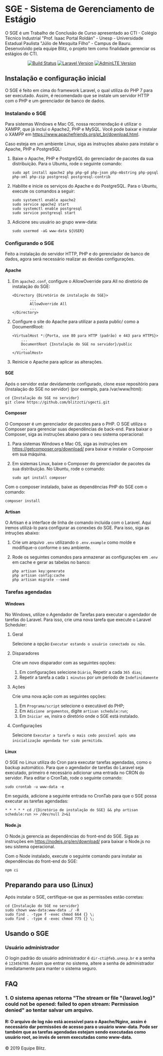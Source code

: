 ﻿# SGE - Sistema de Gerenciamento de Estágio
O SGE é um Trabalho de Conclusão de Curso apresentado ao CTI - Colégio Técnico Industrial "Prof. Isaac Portal Roldán" - Unesp - Universidade Estadual Paulista "Júlio de Mesquita Filho" - Campus de Bauru.
Desenvolvido pela equipe Blitz, o projeto tem como finalidade gerenciar os estágios do CTI.

<p align="center">
<a href="https://travis-ci.org/blitzcti/sgecti"><img src="https://travis-ci.org/blitzcti/sgecti.svg?branch=master" alt="Build Status"></a>
<a href="https://github.com/laravel/laravel"><img src="https://img.shields.io/badge/Laravel-6.5.1-red.svg" alt="Laravel Version"></a>
<a href="https://github.com/ColorlibHQ/AdminLTE"><img src="https://img.shields.io/badge/AdminLTE-2.4.18-blue.svg" alt="AdminLTE Version"></a>
</p>

## Instalação e configuração inicial
O SGE é feito em cima do framework Laravel, o qual utiliza do PHP 7 para ser executado.
Assim, é recomendado que se instale um servidor HTTP com o PHP e um gerenciador de banco de dados.

### Instalando o SGE
Para sistemas Windows e Mac OS, nossa recomendação é utilizar o XAMPP, que já inclui o Apache2, PHP e MySQL.
Você pode baixar e instalar o XAMPP em https://www.apachefriends.org/pt_br/download.html.

Caso esteja em um ambiente Linux, siga as instruções abaixo para instalar o Apache, PHP e PostgreSQL:

1. Baixe o Apache, PHP e PostgreSQL do gerenciador de pacotes da sua distribuição.
Para o Ubuntu, rode o seguinte comando:

    ```console
    sudo apt install apache2 php php-gd php-json php-mbstring php-pgsql php-xml php-zip postgresql postgresql-contrib
    ```

2. Habilite e inicie os serviços do Apache e do PostgreSQL. Para o Ubuntu, execute os comandos a seguir:
    ```console
    sudo systemctl enable apache2
    sudo service apache2 start
    sudo systemctl enable postgresql
    sudo service postgresql start
    ```
   
3. Adicione seu usuário ao grupo www-data:
    ```console
   sudo usermod -aG www-data ${USER}
   ```

### Configurando o SGE
Feito a instalação do servidor HTTP, PHP e do gerenciador de banco de dados, agora será necessário realizar as devidas configurações.

#### Apache
1. Em `apache2.conf`, configure o AllowOverride para All no diretório de instalação do SGE:
        
       <Directory {Diretório de instalação do SGE}>
               ...
               AllowOverride All
               ...
       </Directory>

2. Configure o site do Apache para utilizar a pasta public/ como a DocumentRoot:
        
       <VirtualHost *:{Porta, use 80 para HTTP (padrão) e 443 para HTTPS}>
           ...
           DocumentRoot {Instalação do SGE no servidor}/public
           ...
       </VirtualHost>

3. Reinicie o Apache para aplicar as alterações.

#### SGE
Após o servidor estar devidamente configurado, clone esse repositório para {Instalação do SGE no servidor}
(por exemplo, para /var/www/html):
```console
cd {Instalação do SGE no servidor}
git clone https://github.com/blitzcti/sgecti.git
```

#### Composer
O Composer é um gerenciador de pacotes para o PHP. O SGE utiliza o Composer para gerenciar suas dependências de back-end.
Para baixar o Composer, siga as instruções abaixo para o seu sistema operacional:

1. Para sistemas Windows e Mac OS, siga as instruções em https://getcomposer.org/download/ para baixar e instalar o Composer em sua máquina.

2. Em sistemas Linux, baixe o Composer do gerenciador de pacotes da sua distribuição. No Ubuntu, rode o comando:
    
    ```console
    sudo apt install composer
    ```

Com o composer instalado, baixe as dependências PHP do SGE com o comando:

```console
composer install
```


#### Artisan
O Artisan é a interface de linha de comando incluída com o Laravel. Aqui iremos utilizá-lo para configurar as conexões do SGE.
Para isso, siga as intruções abaixo: 

1. Crie um arquivo `.env` utilizando o `.env.example` como molde e modifique-o conforme o seu ambiente.

2. Rode os seguintes comandos para armazenar as configurações em `.env` em cache e gerar as tabelas no banco:
    ```console
    php artisan key:generate
    php artisan config:cache
    php artisan migrate --seed
    ```


### Tarefas agendadas
#### Windows
No Windows, utilize o Agendador de Tarefas para executar o agendador de tarefas do Laravel.
Para isso, crie uma nova tarefa que execute o Laravel Scheduler:

1. Geral

    Selecione a opção `Executar estando o usuário conectado ou não`.

2. Disparadores

    Crie um novo disparador com as seguintes opções:
    1. Em configurações selecione `Diário`, Repetir a cada `365 dias`;
    2. Repetir a tarefa a cada `1 minutos` por um período de `Indefinidamente`
    
3. Ações

    Crie uma nova ação com as seguintes opções:
    1. Em `Programa/script` selecione o executável do PHP;
    2. Em `Adicione argumentos`, digite `artisan schedule:run`;
    3. Em `Iniciar em`, insira o diretório onde o SGE está instalado.

4. Configurações
    
    Selecione `Executar a tarefa o mais cedo possível após uma inicialização agendada ter sido permitida`. 

#### Linux
O SGE no Linux utiliza do Cron para executar tarefas agendadas, como o backup automático.
Para que o agendador de tarefas do Laravel seja executado, primeiro é necessário adicionar uma entrada no CRON do servidor.
Para editar o CronTab, rode o seguinte comando:
    
```console
sudo crontab -u www-data -e
```
    
Em seguida, adicione a seguinte entrada no CronTab para que o SGE possa executar as tarefas agendadas:

    * * * * * cd /{Diretório de instalação do SGE} && php artisan schedule:run >> /dev/null 2>&1


#### Node.js
O Node.js gerencia as dependências do front-end do SGE.
Siga as instruções em https://nodejs.org/en/download/ para baixar o Node.js no seu sistema operacional.

Com o Node instalado, execute o seguinte comando para instalar as dependências do front-end do SGE:

```console
npm ci
```

## Preparando para uso (Linux)
Após instalar o SGE, certifique-se que as permissões estão corretas:
```console
cd {Instalação do SGE no servidor}
sudo chown www-data:www-data ./ -R
sudo find . -type f -exec chmod 664 {} \;
sudo find . -type d -exec chmod 775 {} \;
```

## Usando o SGE
### Usuário administrador
O login padrão do usuário administrador é
```dir-cti@feb.unesp.br```
e a senha é
```123456789```.
Assim que entrar no sistema, altere a senha de administrador imediatamente para manter o sistema seguro.

## FAQ
### 1. O sistema apenas retorna "The stream or file "{laravel.log}" could not be opened: failed to open stream: Permission denied" ao tentar salvar um arquivo.
#### R: O arquivo de log não está acessível para o Apache/Nginx, assim é necessário dar permissões de acesso para o usuário www-data. Pode ser também que as tarefas agendadas estejam sendo executadas como usuário root, ao invés de serem executadas como www-data.

© 2019 Equipe Blitz.

